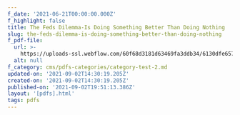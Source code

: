 ```yaml
---
f_date: '2021-06-21T00:00:00.000Z'
f_highlight: false
title: The Feds Dilemma-Is Doing Something Better Than Doing Nothing
slug: the-feds-dilemma-is-doing-something-better-than-doing-nothing
f_pdf-file:
  url: >-
    https://uploads-ssl.webflow.com/60f68d3181d63469fa3ddb34/6130dfe65736b4c886293470_TheFedsDilemma-IsDoingSomethingBetterThanDoingNothing20210621.pdf
  alt: null
f_category: cms/pdfs-categories/category-test-2.md
updated-on: '2021-09-02T14:30:19.205Z'
created-on: '2021-09-02T14:30:19.205Z'
published-on: '2021-09-02T19:51:13.386Z'
layout: '[pdfs].html'
tags: pdfs
---
```



